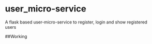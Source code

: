 # user_micro-service
A flask based user-micro-service to register, login and show registered users 

##Working
